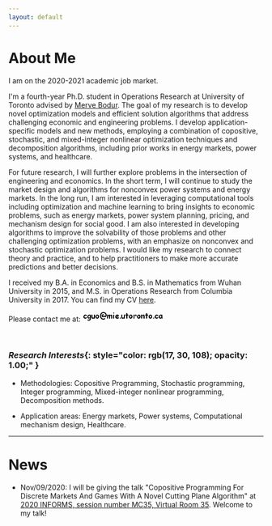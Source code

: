 ```yaml
---
layout: default
---
```


# About Me

I am on the 2020-2021 academic job market.

I'm a fourth-year Ph.D. student in Operations Research at University of Toronto advised by [<u>Merve Bodur</u>](https://sites.google.com/site/mervebodr/). The goal of my research is to develop novel optimization models and efficient solution algorithms that address challenging economic and engineering problems. I develop application-specific models and new methods, employing a combination of copositive, stochastic, and mixed-integer nonlinear optimization techniques and decomposition algorithms, including prior works in energy markets, power systems, and healthcare.
<!-- My research interests include stochastic and integer programming methodologies, healthcare, and power system. -->

For future research, I will further explore problems in the intersection of engineering and economics. In the short term, I will continue to study the market design and algorithms for nonconvex power systems and energy markets. In the long run, I am interested in leveraging computational tools including optimization and machine learning to bring insights to economic problems, such as energy markets, power system planning, pricing, and mechanism design for social good. I am also interested in developing algorithms to improve the solvability of those problems and other challenging optimization problems, with an emphasize on nonconvex and stochastic optimization problems. I would like my research to connect theory and practice, and to help practitioners to make more accurate predictions and better decisions.

I received my B.A. in Economics and B.S. in Mathematics from Wuhan University in 2015, and M.S. in Operations Research from Columbia University in 2017. You can find my CV [<u>here</u>](/docs/cv.pdf).

Please contact me at: <img src ="/images/email_comic_bold.png" alt = "email image"/>

&nbsp;

### <em>Research Interests</em>{: style="color: rgb(17, 30, 108); opacity: 1.00;" }

* Methodologies: Copositive Programming, Stochastic programming, Integer programming, Mixed-integer nonlinear programming, Decomposition methods.

* Application areas: Energy markets, Power systems, Computational mechanism design, Healthcare.

----------------

# News

* Nov/09/2020: I will be giving the talk "Copositive Programming For Discrete Markets And Games With A Novel Cutting Plane Algorithm" at [<u>2020 INFORMS, session number MC35, Virtual Room 35</u>](https://www.abstractsonline.com/pp8/#!/9022/session/2348). Welcome to my talk!

<!-- Aug/01/2019: We submitted our paper "Logic-based Benders Decomposition and Binary Decision Diagram Based Approaches for Stochastic Distributed Operating
Room Scheduling". -->
&nbsp;
&nbsp;
&nbsp;
&nbsp;
